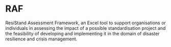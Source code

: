 # RAF
ResiStand Assessment Framework, an Excel tool to support organisations or individuals in assessing the impact of a possible standardisation project and the feasibility of developing and implementing it in the domain of disaster resilience and crisis management.

